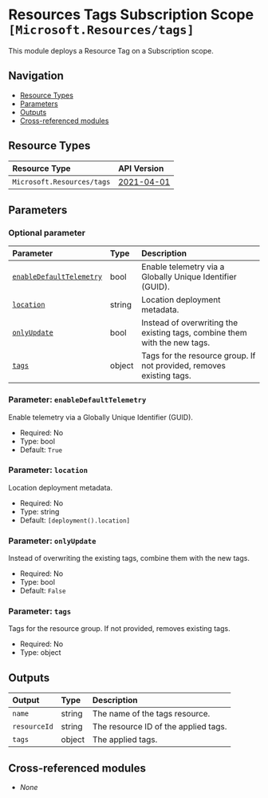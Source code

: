 # Resources Tags Subscription Scope `[Microsoft.Resources/tags]`

This module deploys a Resource Tag on a Subscription scope.

## Navigation

- [Resource Types](#resource-types)
- [Parameters](#parameters)
- [Outputs](#outputs)
- [Cross-referenced modules](#cross-referenced-modules)

## Resource Types

| Resource Type              | API Version                                                                                         |
| :------------------------- | :-------------------------------------------------------------------------------------------------- |
| `Microsoft.Resources/tags` | [2021-04-01](https://learn.microsoft.com/en-us/azure/templates/Microsoft.Resources/2021-04-01/tags) |

## Parameters

### Optional parameter

| Parameter                                                     | Type   | Description                                                               |
| :------------------------------------------------------------ | :----- | :------------------------------------------------------------------------ |
| [`enableDefaultTelemetry`](#parameter-enabledefaulttelemetry) | bool   | Enable telemetry via a Globally Unique Identifier (GUID).                 |
| [`location`](#parameter-location)                             | string | Location deployment metadata.                                             |
| [`onlyUpdate`](#parameter-onlyupdate)                         | bool   | Instead of overwriting the existing tags, combine them with the new tags. |
| [`tags`](#parameter-tags)                                     | object | Tags for the resource group. If not provided, removes existing tags.      |

### Parameter: `enableDefaultTelemetry`

Enable telemetry via a Globally Unique Identifier (GUID).

- Required: No
- Type: bool
- Default: `True`

### Parameter: `location`

Location deployment metadata.

- Required: No
- Type: string
- Default: `[deployment().location]`

### Parameter: `onlyUpdate`

Instead of overwriting the existing tags, combine them with the new tags.

- Required: No
- Type: bool
- Default: `False`

### Parameter: `tags`

Tags for the resource group. If not provided, removes existing tags.

- Required: No
- Type: object

## Outputs

| Output       | Type   | Description                          |
| :----------- | :----- | :----------------------------------- |
| `name`       | string | The name of the tags resource.       |
| `resourceId` | string | The resource ID of the applied tags. |
| `tags`       | object | The applied tags.                    |

## Cross-referenced modules

- _None_

